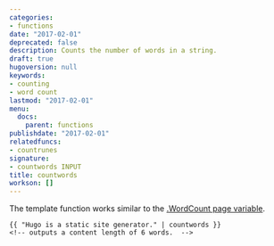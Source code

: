 ```yaml
---
categories:
- functions
date: "2017-02-01"
deprecated: false
description: Counts the number of words in a string.
draft: true
hugoversion: null
keywords:
- counting
- word count
lastmod: "2017-02-01"
menu:
  docs:
    parent: functions
publishdate: "2017-02-01"
relatedfuncs:
- countrunes
signature:
- countwords INPUT
title: countwords
workson: []
---
```


The template function works similar to the [.WordCount page variable][pagevars].

```
{{ "Hugo is a static site generator." | countwords }}
<!-- outputs a content length of 6 words.  -->
```


[pagevars]: /variables/page/
